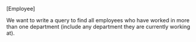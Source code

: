 [Employee]

We want to write a query to find all employees who have worked in more than one department (include any department they are currently working at).
